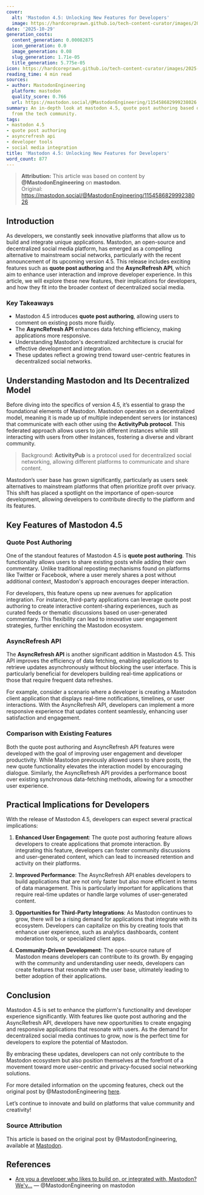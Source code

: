 ```yaml
---
cover:
  alt: 'Mastodon 4.5: Unlocking New Features for Developers'
  image: https://hardcoreprawn.github.io/tech-content-curator/images/2025-10-29-mastodon-4-5-new-features.png
date: '2025-10-29'
generation_costs:
  content_generation: 0.00082875
  icon_generation: 0.0
  image_generation: 0.08
  slug_generation: 1.71e-05
  title_generation: 5.775e-05
icon: https://hardcoreprawn.github.io/tech-content-curator/images/2025-10-29-mastodon-4-5-new-features-icon.png
reading_time: 4 min read
sources:
- author: MastodonEngineering
  platform: mastodon
  quality_score: 0.766
  url: https://mastodon.social/@MastodonEngineering/115458682999238026
summary: An in-depth look at mastodon 4.5, quote post authoring based on insights
  from the tech community.
tags:
- mastodon 4.5
- quote post authoring
- asyncrefresh api
- developer tools
- social media integration
title: 'Mastodon 4.5: Unlocking New Features for Developers'
word_count: 877
---
```


> **Attribution:** This article was based on content by **@MastodonEngineering** on **mastodon**.  
> Original: https://mastodon.social/@MastodonEngineering/115458682999238026

## Introduction

As developers, we constantly seek innovative platforms that allow us to build and integrate unique applications. Mastodon, an open-source and decentralized social media platform, has emerged as a compelling alternative to mainstream social networks, particularly with the recent announcement of its upcoming version 4.5. This release includes exciting features such as **quote post authoring** and the **AsyncRefresh API**, which aim to enhance user interaction and improve developer experience. In this article, we will explore these new features, their implications for developers, and how they fit into the broader context of decentralized social media.

### Key Takeaways
- Mastodon 4.5 introduces **quote post authoring**, allowing users to comment on existing posts more fluidly.
- The **AsyncRefresh API** enhances data fetching efficiency, making applications more responsive.
- Understanding Mastodon's decentralized architecture is crucial for effective development and integration.
- These updates reflect a growing trend toward user-centric features in decentralized social networks.

## Understanding Mastodon and Its Decentralized Model

Before diving into the specifics of version 4.5, it’s essential to grasp the foundational elements of Mastodon. Mastodon operates on a decentralized model, meaning it is made up of multiple independent servers (or instances) that communicate with each other using the **ActivityPub protocol**. This federated approach allows users to join different instances while still interacting with users from other instances, fostering a diverse and vibrant community.

> Background: **ActivityPub** is a protocol used for decentralized social networking, allowing different platforms to communicate and share content.

Mastodon’s user base has grown significantly, particularly as users seek alternatives to mainstream platforms that often prioritize profit over privacy. This shift has placed a spotlight on the importance of open-source development, allowing developers to contribute directly to the platform and its features.

## Key Features of Mastodon 4.5

### Quote Post Authoring

One of the standout features of Mastodon 4.5 is **quote post authoring**. This functionality allows users to share existing posts while adding their own commentary. Unlike traditional reposting mechanisms found on platforms like Twitter or Facebook, where a user merely shares a post without additional context, Mastodon's approach encourages deeper interaction.

For developers, this feature opens up new avenues for application integration. For instance, third-party applications can leverage quote post authoring to create interactive content-sharing experiences, such as curated feeds or thematic discussions based on user-generated commentary. This flexibility can lead to innovative user engagement strategies, further enriching the Mastodon ecosystem.

### AsyncRefresh API

The **AsyncRefresh API** is another significant addition in Mastodon 4.5. This API improves the efficiency of data fetching, enabling applications to retrieve updates asynchronously without blocking the user interface. This is particularly beneficial for developers building real-time applications or those that require frequent data refreshes.

For example, consider a scenario where a developer is creating a Mastodon client application that displays real-time notifications, timelines, or user interactions. With the AsyncRefresh API, developers can implement a more responsive experience that updates content seamlessly, enhancing user satisfaction and engagement.

### Comparison with Existing Features

Both the quote post authoring and AsyncRefresh API features were developed with the goal of improving user engagement and developer productivity. While Mastodon previously allowed users to share posts, the new quote functionality elevates the interaction model by encouraging dialogue. Similarly, the AsyncRefresh API provides a performance boost over existing synchronous data-fetching methods, allowing for a smoother user experience.

## Practical Implications for Developers

With the release of Mastodon 4.5, developers can expect several practical implications:

1. **Enhanced User Engagement**: The quote post authoring feature allows developers to create applications that promote interaction. By integrating this feature, developers can foster community discussions and user-generated content, which can lead to increased retention and activity on their platforms.

2. **Improved Performance**: The AsyncRefresh API enables developers to build applications that are not only faster but also more efficient in terms of data management. This is particularly important for applications that require real-time updates or handle large volumes of user-generated content.

3. **Opportunities for Third-Party Integrations**: As Mastodon continues to grow, there will be a rising demand for applications that integrate with its ecosystem. Developers can capitalize on this by creating tools that enhance user experience, such as analytics dashboards, content moderation tools, or specialized client apps.

4. **Community-Driven Development**: The open-source nature of Mastodon means developers can contribute to its growth. By engaging with the community and understanding user needs, developers can create features that resonate with the user base, ultimately leading to better adoption of their applications.

## Conclusion

Mastodon 4.5 is set to enhance the platform's functionality and developer experience significantly. With features like quote post authoring and the AsyncRefresh API, developers have new opportunities to create engaging and responsive applications that resonate with users. As the demand for decentralized social media continues to grow, now is the perfect time for developers to explore the potential of Mastodon.

By embracing these updates, developers can not only contribute to the Mastodon ecosystem but also position themselves at the forefront of a movement toward more user-centric and privacy-focused social networking solutions. 

For more detailed information on the upcoming features, check out the original post by @MastodonEngineering [here](https://mastodon.social/@MastodonEngineering/115458682999238026). 

Let’s continue to innovate and build on platforms that value community and creativity!

### Source Attribution
This article is based on the original post by @MastodonEngineering, available at [Mastodon](https://mastodon.social/@MastodonEngineering/115458682999238026).

## References

- [Are you a developer who likes to build on, or integrated with, Mastodon? We'v...](https://mastodon.social/@MastodonEngineering/115458682999238026) — @MastodonEngineering on mastodon